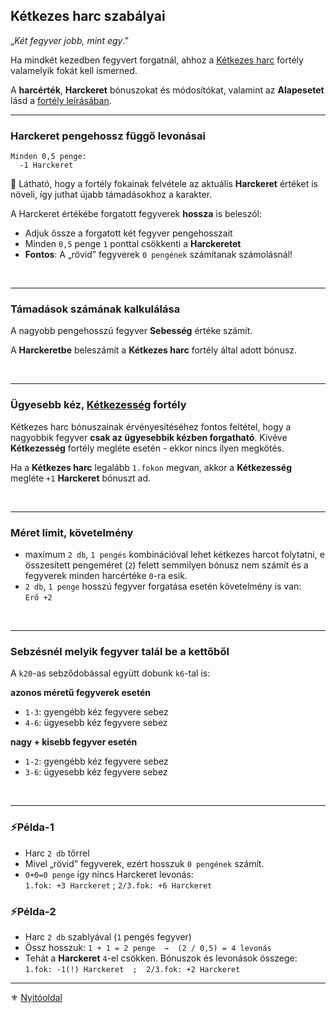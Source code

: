 ## Kétkezes harc szabályai

„_Két fegyver jobb, mint egy_.”

Ha mindkét kezedben fegyvert forgatnál, ahhoz a [Kétkezes harc](fortelyok.harci/ketkezes_harc.md) fortély valamelyik fokát kell ismerned.

A **harcérték**, **Harckeret** bónuszokat és módosítókat, valamint az **Alapesetet** lásd a [fortély leírásában](fortelyok.harci/ketkezes_harc.md).

---
### Harckeret pengehossz függő levonásai

```
Minden 0,5 penge:
  -1 Harckeret
```

🔆 Látható, hogy a fortély fokainak felvétele az aktuális **Harckeret** értéket is növeli, így juthat újabb támadásokhoz a karakter.

A Harckeret értékébe forgatott fegyverek **hossza** is beleszól:

- Adjuk össze a forgatott két fegyver pengehosszait
- Minden `0,5` penge `1` ponttal csökkenti a **Harckeretet**
- **Fontos**: A „rövid” fegyverek `0 pengének` számítanak számolásnál!

<br />

---
### Támadások számának kalkulálása

 A nagyobb pengehosszú fegyver **Sebesség** értéke számít.

A **Harckeretbe** beleszámít a **Kétkezes harc** fortély által adott bónusz.

<br />

---
### Ügyesebb kéz, [Kétkezesség](fortelyok.harci/ketkezesseg.md) fortély 

Kétkezes harc bónuszainak érvényesítéséhez fontos feltétel, hogy a nagyobbik fegyver **csak az ügyesebbik kézben forgatható**. Kivéve **Kétkezesség** fortély megléte esetén - ekkor nincs ilyen megkötés.

Ha a **Kétkezes harc** legalább `1.fokon` megvan, akkor a **Kétkezesség** megléte `+1` **Harckeret** bónuszt ad.

<br />

---
### Méret limit, követelmény

- maximum `2 db`, `1 pengés` kombinációval lehet kétkezes harcot folytatni, e összesített pengeméret (`2`) felett semmilyen bónusz nem számít és a fegyverek minden harcértéke `0`-ra esik.
- `2 db`, `1 penge` hosszú fegyver forgatása esetén követelmény is van:\
`Erő +2`

<br />

---
### Sebzésnél melyik fegyver talál be a kettőből

A `k20`-as sebződobással együtt dobunk `k6`-tal is:

**azonos méretű fegyverek esetén**
- `1-3`: gyengébb kéz fegyvere sebez
- `4-6`: ügyesebb kéz fegyvere sebez

**nagy + kisebb fegyver esetén**
- `1-2`: gyengébb kéz fegyvere sebez
- `3-6`: ügyesebb kéz fegyvere sebez

<br />

---
### ⚡Példa-1

- Harc `2 db` tőrrel
- Mivel „rövid” fegyverek, ezért hosszuk `0 pengének` számít.
- `0+0=0 penge` így nincs Harckeret levonás:\
`1.fok: +3 Harckeret` ; `2/3.fok: +6 Harckeret`

### ⚡Példa-2

- Harc `2 db` szablyával (`1` pengés fegyver)
- Össz hosszuk: `1 + 1 = 2 penge  →  (2 / 0,5) = 4 levonás`
- Tehát a **Harckeret** `4`-el csökken. Bónuszok és levonások összege:\
`1.fok: -1(!) Harckeret  ;  2/3.fok: +2 Harckeret`

---

⚜️ [Nyitóoldal](start.md#6-harcrendszer-%EF%B8%8F)
